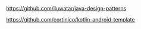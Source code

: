 https://github.com/iluwatar/java-design-patterns

https://github.com/cortinico/kotlin-android-template